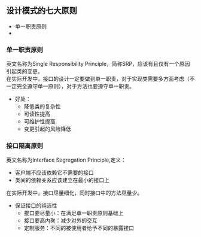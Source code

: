 ## 设计模式的七大原则

* 单一职责原则
* 

### 单一职责原则
英文名称为Single Responsibility Principle，简称SRP，应该有且仅有一个原因引起类的变更。    
在实际开发中，接口的设计一定要做到单一职责，对于实现类需要多方面考虑（不一定完全遵守单一原则），对于方法也要遵守单一职责。  
* 好处：
  - 降低类的复杂性
  - 可读性提高
  - 可维护性提高
  - 变更引起的风险降低
  
### 接口隔离原则
英文名称为Interface Segregation Principle,定义：  
* 客户端不应该依赖它不需要的接口
* 类间的依赖关系应该建立在最小的接口上
  
在实际开发中，接口尽量细化，同时接口中的方法尽量少。  
* 保证接口的纯洁性
  - 接口要尽量小：在满足单一职责原则基础上
  - 接口要高内聚：减少对外的交互
  - 定制服务：不同的被使用者给予不同的暴露接口